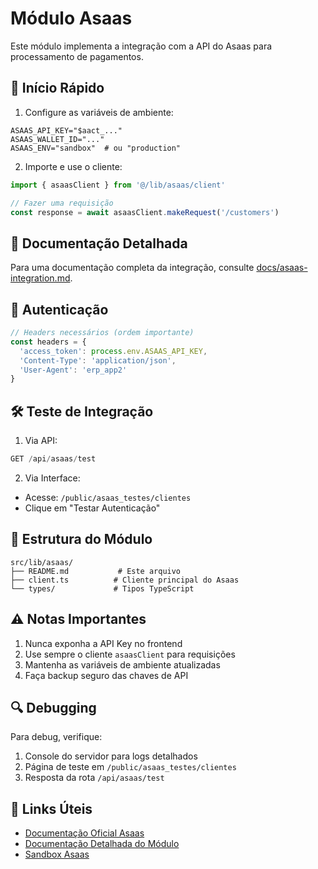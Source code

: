 # Módulo Asaas

Este módulo implementa a integração com a API do Asaas para processamento de pagamentos.

## 🚀 Início Rápido

1. Configure as variáveis de ambiente:
```env
ASAAS_API_KEY="$aact_..."
ASAAS_WALLET_ID="..."
ASAAS_ENV="sandbox"  # ou "production"
```

2. Importe e use o cliente:
```typescript
import { asaasClient } from '@/lib/asaas/client'

// Fazer uma requisição
const response = await asaasClient.makeRequest('/customers')
```

## 📝 Documentação Detalhada

Para uma documentação completa da integração, consulte [docs/asaas-integration.md](../../../docs/asaas-integration.md).

## 🔑 Autenticação

```typescript
// Headers necessários (ordem importante)
const headers = {
  'access_token': process.env.ASAAS_API_KEY,
  'Content-Type': 'application/json',
  'User-Agent': 'erp_app2'
}
```

## 🛠️ Teste de Integração

1. Via API:
```typescript
GET /api/asaas/test
```

2. Via Interface:
- Acesse: `/public/asaas_testes/clientes`
- Clique em "Testar Autenticação"

## 📁 Estrutura do Módulo

```
src/lib/asaas/
├── README.md           # Este arquivo
├── client.ts          # Cliente principal do Asaas
└── types/             # Tipos TypeScript
```

## ⚠️ Notas Importantes

1. Nunca exponha a API Key no frontend
2. Use sempre o cliente `asaasClient` para requisições
3. Mantenha as variáveis de ambiente atualizadas
4. Faça backup seguro das chaves de API

## 🔍 Debugging

Para debug, verifique:
1. Console do servidor para logs detalhados
2. Página de teste em `/public/asaas_testes/clientes`
3. Resposta da rota `/api/asaas/test`

## 🔗 Links Úteis

- [Documentação Oficial Asaas](https://docs.asaas.com/)
- [Documentação Detalhada do Módulo](../../../docs/asaas-integration.md)
- [Sandbox Asaas](https://sandbox.asaas.com/)
